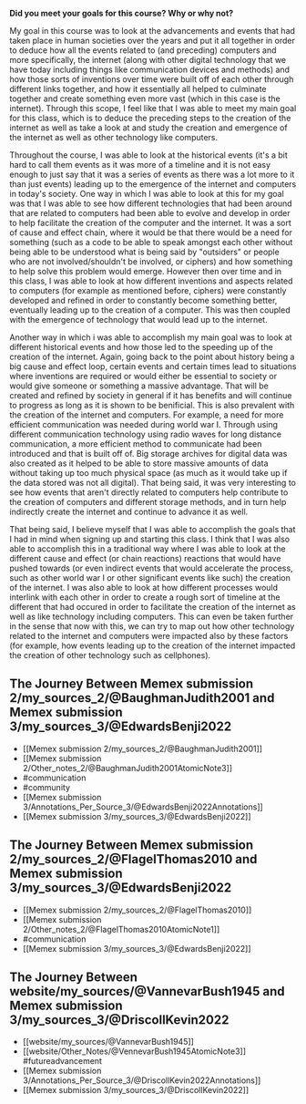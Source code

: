 **Did you meet your goals for this course? Why or why not?**

My goal in this course was to look at the advancements and events that had taken place in human societies over the years and put it all together in order to deduce how all the events related to (and preceding) computers and more specifically, the internet (along with other digital technology that we have today including things like communication devices and methods) and how those sorts of inventions over time were built off of each other through different links together, and how it essentially all helped to culminate together and create something even more vast (which in this case is the internet). Through this scope, I feel like that I was able to meet my main goal for this class, which is to deduce the preceding steps to the creation of the internet as well as take a look at and study the creation and emergence of the internet as well as other technology like computers. 

Throughout the course, I was able to look at the historical events (it's a bit hard to call them events as it was more of a timeline and it is not easy enough to just say that it was a series of events as there was a lot more to it than just events) leading up to the emergence of the internet and computers in today's society. One way in which I was able to look at this for my goal was that I was able to see how different technologies that had been around  that are related to computers had been able to evolve and develop in order to help facilitate the creation of the computer and the internet. It was a sort of cause and effect chain, where it would be that there would be a need for something (such as a code to be able to speak amongst each other without being able to be understood what is being said by "outsiders" or people who are not involved/shouldn't be involved, or ciphers) and how something to help solve this problem would emerge. However then over time and in this class, I was able to look at how different inventions and aspects related to computers (for example as mentioned before, ciphers) were constantly developed and refined in order to constantly become something better, eventually leading up to the creation of a computer. This was then coupled with the emergence of technology that would lead up to the internet.

Another way in which i was able to accomplish my main goal was to look at different historical events and how those led to the speeding up of the creation of the internet. Again, going back to the point about history being a big cause and effect loop, certain events and certain times lead to situations where inventions are required or would either be essential to society or would give someone or something a massive advantage. That will be created and refined by society in general if it has benefits and will continue to progress as long as it is shown to be benificial. This is also prevalent with the creation of the internet and computers. For example, a need for more efficient communication was needed during world war I. Through using different communication technology using radio waves for long distance communication, a more efficient method to communicate had been introduced and that is built off of. Big storage archives for digital data was also created as it helped to be able to store massive amounts of data without taking up too much physical space (as much as it would take up if the data stored was not all digital). That being said, it was very interesting to see how events that aren't directly related to computers help contribute to the creation of computers and different storage methods, and in turn help indirectly create the internet and continue to advance it as well. 

That being said, I believe myself that I was able to accomplish the goals that I had in mind when signing up and starting this class. I think that I was also able to accomplish this in a traditional way where I was able to look at the different cause and effect (or chain reactions) reactions that would have pushed towards (or even indirect events that would accelerate the process, such as other world war I or other significant events like such) the creation of the internet. I was also able to look at how different processes would interlink with each other in order to create a rough sort of timeline at the different that had occured in order to facilitate the creation of the internet as well as like technology including computers. This can even be taken further in the sense that now with this, we can try to map out how other technology related to the internet and computers were impacted also by these factors (for example, how events leading up to the creation of the internet impacted the creation of other technology such as cellphones). 



## The Journey Between Memex submission 2/my_sources_2/@BaughmanJudith2001 and Memex submission 3/my_sources_3/@EdwardsBenji2022
- [[Memex submission 2/my_sources_2/@BaughmanJudith2001]]
- [[Memex submission 2/Other_notes_2/@BaughmanJudith2001AtomicNote3]]
- #communication 
- #community 
- [[Memex submission 3/Annotations_Per_Source_3/@EdwardsBenji2022Annotations]]
- [[Memex submission 3/my_sources_3/@EdwardsBenji2022]]

## The Journey Between Memex submission 2/my_sources_2/@FlagelThomas2010 and Memex submission 3/my_sources_3/@EdwardsBenji2022
- [[Memex submission 2/my_sources_2/@FlagelThomas2010]]
- [[Memex submission 2/Other_notes_2/@FlagelThomas2010AtomicNote1]]
- #communication
- [[Memex submission 3/my_sources_3/@EdwardsBenji2022]]

## The Journey Between website/my_sources/@VannevarBush1945 and Memex submission 3/my_sources_3/@DriscollKevin2022
- [[website/my_sources/@VannevarBush1945]]
- [[website/Other_Notes/@VennevarBush1945AtomicNote3]]
#futureadvancement 
- [[Memex submission 3/Annotations_Per_Source_3/@DriscollKevin2022Annotations]]
- [[Memex submission 3/my_sources_3/@DriscollKevin2022]]
